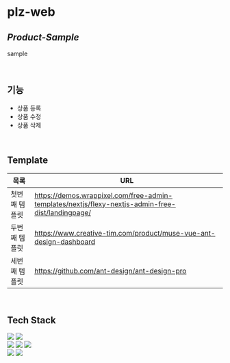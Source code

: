 # plz-web

## _Product-Sample_

sample

<br>

## 기능

- 상품 등록
- 상품 수정
- 상품 삭제

<br>

## Template

| 목록          | URL                                                                                               |
| ------------- | ------------------------------------------------------------------------------------------------- |
| 첫번째 템플릿 | https://demos.wrappixel.com/free-admin-templates/nextjs/flexy-nextjs-admin-free-dist/landingpage/ |
| 두번째 템플릿 | https://www.creative-tim.com/product/muse-vue-ant-design-dashboard                                |
| 세번째 템플릿 | https://github.com/ant-design/ant-design-pro                                                      |

<br>

## Tech Stack

<div>
<img src="https://img.shields.io/badge/React-61DAFB?style=flat-square&logo=React&logoColor=white"/>
<img src="https://img.shields.io/badge/Next.js-000000?style=flat-square&logo=Next.js&logoColor=white"/>
</div>

<div>
<img src="https://img.shields.io/badge/Redux-764ABC?style=flat-square&logo=Redux&logoColor=white"/>
<img src="https://img.shields.io/badge/Redux_Saga-999999?style=flat-square&logo=Redux-saga&logoColor=white"/>
<img src="https://img.shields.io/badge/Redux_Query-FF4154?style=flat-square&logo=React-Query&logoColor=white"/>
</div>

<div>
<img src="https://img.shields.io/badge/MUI-007FFF?style=flat-square&logo=MUI&logoColor=white"/>
<img src="https://img.shields.io/badge/Styled_Components-DB7093?style=flat-square&logo=styled-components&logoColor=white"/>
</div>

<br>
